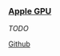 ### [Apple GPU](https://dougallj.github.io/applegpu/docs.html)
*TODO*

[Github](https://github.com/dougallj/applegpu)
